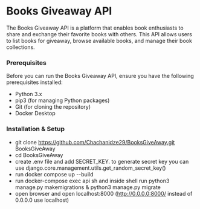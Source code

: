 # Books Giveaway API

The Books Giveaway API is a platform that enables book enthusiasts to share and exchange their favorite books with others. This API allows users to list books for giveaway, browse available books, and manage their book collections.

### Prerequisites

Before you can run the Books Giveaway API, ensure you have the following prerequisites installed:

- Python 3.x
- pip3 (for managing Python packages)
- Git (for cloning the repository)
- Docker Desktop

### Installation & Setup

 - git clone https://github.com/Chachanidze29/BooksGiveAway.git BooksGiveAway
 - cd BooksGiveAway
 - create .env file and add SECRET_KEY. to generate secret key you can use django.core.management.utils.get_random_secret_key()
 - run docker compose up --build
 - run docker-compose exec api sh and inside shell run python3 manage.py makemigrations & python3 manage.py migrate
 - open browser and open localhost:8000 (http://0.0.0.0:8000/ instead of 0.0.0.0 use localhost)
